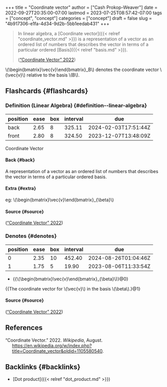 +++
title = "Coordinate vector"
author = ["Cash Prokop-Weaver"]
date = 2022-09-27T20:35:00-07:00
lastmod = 2023-07-25T08:57:42-07:00
tags = ["concept", "concept"]
categories = ["concept"]
draft = false
slug = "4b917306-e1fa-4d34-9d2b-5bb1eedab431"
+++

> In linear algebra, a [Coordinate vector]({{< relref "coordinate_vector.md" >}}) is a representation of a vector as an ordered list of numbers that describes the vector in terms of a particular ordered [Basis]({{< relref "basis.md" >}}).
>
> (<a href="#citeproc_bib_item_1">“Coordinate Vector” 2022</a>)

\\(\begin{bmatrix}\vec{v}\end{bmatrix}\_B\\) denotes the coordinate vector \\(\vec{v}\\) relative to the basis \\(B\\).


## Flashcards {#flashcards}


### Definition (Linear Algebra) {#definition--linear-algebra}

| position | ease | box | interval | due                  |
|----------|------|-----|----------|----------------------|
| back     | 2.65 | 8   | 325.11   | 2024-02-03T17:51:44Z |
| front    | 2.80 | 8   | 324.50   | 2023-12-07T13:48:09Z |

Coordinate Vector


#### Back {#back}

A representation of a vector as an ordered list of numbers that describes the vector in terms of a particular ordered basis.


#### Extra {#extra}

eg: \\(\begin{bmatrix}\vec{v}\end{bmatrix}\_{\beta}\\)


#### Source {#source}

(<a href="#citeproc_bib_item_1">“Coordinate Vector” 2022</a>)


### Denotes {#denotes}

| position | ease | box | interval | due                  |
|----------|------|-----|----------|----------------------|
| 0        | 2.35 | 10  | 452.40   | 2024-08-26T01:04:46Z |
| 1        | 1.75 | 5   | 19.90    | 2023-08-06T11:33:54Z |

-   {{\\(\begin{bmatrix}\vec{v}\end{bmatrix}\_{\beta}\\)}@0}

{{The coordinate vector for \\(\vec{v}\\) in the basis \\(\beta\\).}@1}


#### Source {#source}

(<a href="#citeproc_bib_item_1">“Coordinate Vector” 2022</a>)

## References

<style>.csl-entry{text-indent: -1.5em; margin-left: 1.5em;}</style><div class="csl-bib-body">
  <div class="csl-entry"><a id="citeproc_bib_item_1"></a>“Coordinate Vector.” 2022. <i>Wikipedia</i>, August. <a href="https://en.wikipedia.org/w/index.php?title=Coordinate_vector&oldid=1105580540">https://en.wikipedia.org/w/index.php?title=Coordinate_vector&#38;oldid=1105580540</a>.</div>
</div>


## Backlinks {#backlinks}

-   [Dot product]({{< relref "dot_product.md" >}})
